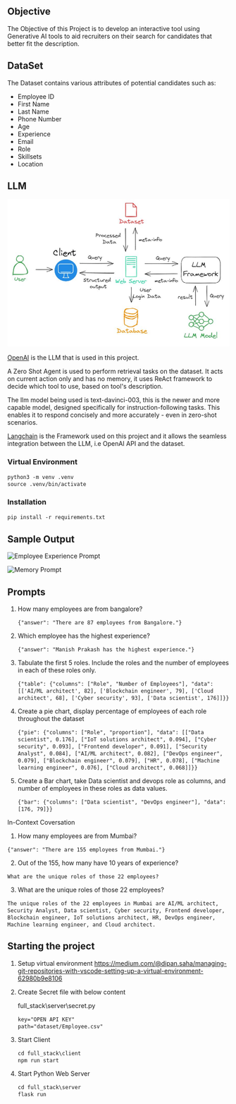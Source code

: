 ## Objective
The Objective of this Project is to develop an interactive tool using Generative AI tools to aid recruiters on their search for candidates that better fit the description.

## DataSet

The Dataset contains various attributes of potential candidates such as:
- Employee ID
- First Name 
- Last Name
- Phone Number
- Age
- Experience
- Email
- Role
- Skillsets
- Location

## LLM

![Model Diagram](results\Model.JPG)

[OpenAI](https://platform.openai.com/docs/api-reference) is the LLM that is used in this project.

A Zero Shot Agent is used to perform retrieval tasks on the dataset. It acts on current action only and has no memory, it uses ReAct framework to decide which tool to use, based on tool's description.

The llm model being used is text-davinci-003, this is the newer and more capable model, designed specifically for instruction-following tasks. This enables it to respond concisely and more accurately - even in zero-shot scenarios.

[Langchain](https://python.langchain.com/docs/get_started/introduction) is the Framework used on this project and it allows the seamless integration between the LLM, i.e OpenAI API and the dataset.

### Virtual Environment

```
python3 -m venv .venv
source .venv/bin/activate
```

### Installation 

```
pip install -r requirements.txt
```

## Sample Output

![Employee Experience Prompt](results\employee_experience_prompt.JPG)

![Memory Prompt](results\In-Context_Memory_result.jpeg)

## Prompts
1. How many employees are from bangalore?
   ```
   {"answer": "There are 87 employees from Bangalore."}
   ```
2. Which employee has the highest experience?
   ```
   {"answer": "Manish Prakash has the highest experience."}
   ```
3. Tabulate the first 5 roles. Include the roles and the number of employees in each of these roles only. 
   ```
   {"table": {"columns": ["Role", "Number of Employees"], "data": [['AI/ML architect', 82], ['Blockchain engineer', 79], ['Cloud architect', 68], ['Cyber security', 93], ['Data scientist', 176]]}}
   ```
4. Create a pie chart, display percentage of employees of each role throughout the dataset
   ```
   {"pie": {"columns": ["Role", "proportion"], "data": [["Data scientist", 0.176], ["IoT solutions architect", 0.094], ["Cyber security", 0.093], ["Frontend developer", 0.091], ["Security Analyst", 0.084], ["AI/ML architect", 0.082], ["DevOps engineer", 0.079], ["Blockchain engineer", 0.079], ["HR", 0.078], ["Machine learning engineer", 0.076], ["Cloud architect", 0.068]]}}
   ```
5. Create a Bar chart, take Data scientist and devops role as columns, and number of employees in these roles as data values.
   ```
   {"bar": {"columns": ["Data scientist", "DevOps engineer"], "data": [176, 79]}}
   ```

In-Context Coversation

1. How many employees are from Mumbai?
```
{"answer": "There are 155 employees from Mumbai."}
```
2. Out of the 155, how many have 10 years of experience?
```
What are the unique roles of those 22 employees?
```
3. What are the unique roles of those 22 employees?
```
The unique roles of the 22 employees in Mumbai are AI/ML architect, Security Analyst, Data scientist, Cyber security, Frontend developer, Blockchain engineer, IoT solutions architect, HR, DevOps engineer, Machine learning engineer, and Cloud architect.
```

## Starting the project

1. Setup virtual environment https://medium.com/@dipan.saha/managing-git-repositories-with-vscode-setting-up-a-virtual-environment-62980b9e8106

2. Create Secret file with below content

   full_stack\server\secret.py

   ```
   key="OPEN API KEY"
   path="dataset/Employee.csv"
   ```

3. Start Client

   ```
   cd full_stack\client
   npm run start
   ```
4. Start Python Web Server

   ```
   cd full_stack\server
   flask run
   ```